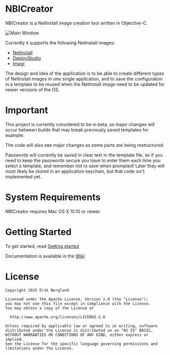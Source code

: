 # NBICreator

NBICreator is a NetInstall image creation tool written in Objective-C.

![Main Window](https://raw.github.com/NBICreator/NBICreator/master/GitHub%20Resources/NBICreatorApplication.png)

Currently it supports the following NetInstall images:
* [NetInstall](https://github.com/NBICreator/NBICreator/wiki/NetInstall)
* [DeployStudio](https://github.com/NBICreator/NBICreator/wiki/DeployStudio)
* [Imagr](https://github.com/NBICreator/NBICreator/wiki/Imagr)

The design and idea of the application is to be able to create different types of NetInstall images in one single application, and to save the configuration in a template to be reused when the NetInstall image need to be updated for newer versions of the OS.

# Important

This project is currently considered to be in beta, so major changes will occur between builds that may break previously saved templates for example.

The code will also see major changes as some parts are being restructured.

Passwords will currently be saved in clear text in the template file, so if you need to keep the passwords secure you have to enter them each time you select a template, and remember not to save when prompted! Later they will most likely be stored in an application keychain, but that code isn't implemented yet.

# System Requirements

NBICreator requires Mac OS X 10.10 or newer.

# Getting Started

To get started, read [Getting started](https://github.com/NBICreator/NBICreator/wiki/Getting-started)

Documentation is available in the [Wiki](https://github.com/NBICreator/NBICreator/wiki)

# License
    Copyright 2015 Erik Berglund
    
    Licensed under the Apache License, Version 2.0 (the "License");
    you may not use this file except in compliance with the License.
    You may obtain a copy of the License at
    
      http://www.apache.org/licenses/LICENSE-2.0
    
    Unless required by applicable law or agreed to in writing, software
    distributed under the License is distributed on an "AS IS" BASIS,
    WITHOUT WARRANTIES OR CONDITIONS OF ANY KIND, either express or implied.
    See the License for the specific language governing permissions and
    limitations under the License.

